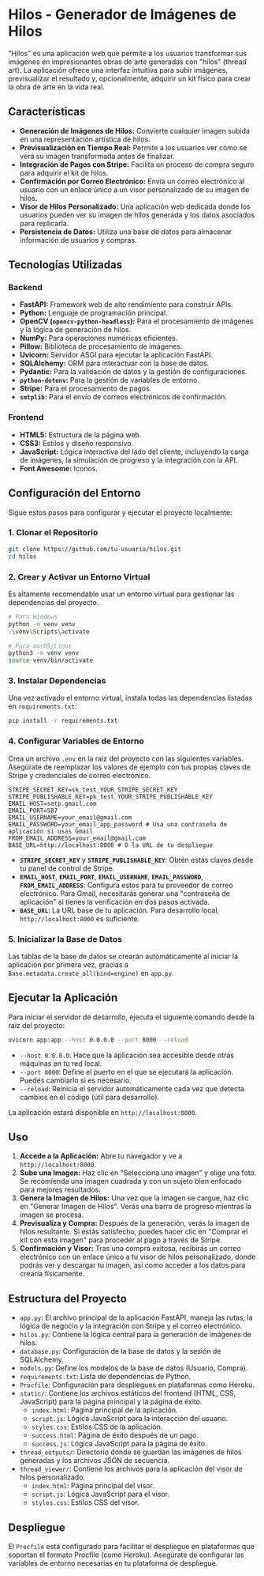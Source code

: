 # Hilos - Generador de Imágenes de Hilos

"Hilos" es una aplicación web que permite a los usuarios transformar sus imágenes en impresionantes obras de arte generadas con "hilos" (thread art). La aplicación ofrece una interfaz intuitiva para subir imágenes, previsualizar el resultado y, opcionalmente, adquirir un kit físico para crear la obra de arte en la vida real.

## Características

*   **Generación de Imágenes de Hilos:** Convierte cualquier imagen subida en una representación artística de hilos.
*   **Previsualización en Tiempo Real:** Permite a los usuarios ver cómo se verá su imagen transformada antes de finalizar.
*   **Integración de Pagos con Stripe:** Facilita un proceso de compra seguro para adquirir el kit de hilos.
*   **Confirmación por Correo Electrónico:** Envía un correo electrónico al usuario con un enlace único a un visor personalizado de su imagen de hilos.
*   **Visor de Hilos Personalizado:** Una aplicación web dedicada donde los usuarios pueden ver su imagen de hilos generada y los datos asociados para replicarla.
*   **Persistencia de Datos:** Utiliza una base de datos para almacenar información de usuarios y compras.

## Tecnologías Utilizadas

### Backend

*   **FastAPI:** Framework web de alto rendimiento para construir APIs.
*   **Python:** Lenguaje de programación principal.
*   **OpenCV (`opencv-python-headless`):** Para el procesamiento de imágenes y la lógica de generación de hilos.
*   **NumPy:** Para operaciones numéricas eficientes.
*   **Pillow:** Biblioteca de procesamiento de imágenes.
*   **Uvicorn:** Servidor ASGI para ejecutar la aplicación FastAPI.
*   **SQLAlchemy:** ORM para interactuar con la base de datos.
*   **Pydantic:** Para la validación de datos y la gestión de configuraciones.
*   **`python-dotenv`:** Para la gestión de variables de entorno.
*   **Stripe:** Para el procesamiento de pagos.
*   **`smtplib`:** Para el envío de correos electrónicos de confirmación.

### Frontend

*   **HTML5:** Estructura de la página web.
*   **CSS3:** Estilos y diseño responsivo.
*   **JavaScript:** Lógica interactiva del lado del cliente, incluyendo la carga de imágenes, la simulación de progreso y la integración con la API.
*   **Font Awesome:** Iconos.

## Configuración del Entorno

Sigue estos pasos para configurar y ejecutar el proyecto localmente:

### 1. Clonar el Repositorio

```bash
git clone https://github.com/tu-usuario/hilos.git
cd hilos
```

### 2. Crear y Activar un Entorno Virtual

Es altamente recomendable usar un entorno virtual para gestionar las dependencias del proyecto.

```bash
# Para Windows
python -m venv venv
.\venv\Scripts\activate

# Para macOS/Linux
python3 -m venv venv
source venv/bin/activate
```

### 3. Instalar Dependencias

Una vez activado el entorno virtual, instala todas las dependencias listadas en `requirements.txt`:

```bash
pip install -r requirements.txt
```

### 4. Configurar Variables de Entorno

Crea un archivo `.env` en la raíz del proyecto con las siguientes variables. Asegúrate de reemplazar los valores de ejemplo con tus propias claves de Stripe y credenciales de correo electrónico.

```dotenv
STRIPE_SECRET_KEY=sk_test_YOUR_STRIPE_SECRET_KEY
STRIPE_PUBLISHABLE_KEY=pk_test_YOUR_STRIPE_PUBLISHABLE_KEY
EMAIL_HOST=smtp.gmail.com
EMAIL_PORT=587
EMAIL_USERNAME=your_email@gmail.com
EMAIL_PASSWORD=your_email_app_password # Usa una contraseña de aplicación si usas Gmail
FROM_EMAIL_ADDRESS=your_email@gmail.com
BASE_URL=http://localhost:8000 # O la URL de tu despliegue
```

*   **`STRIPE_SECRET_KEY`** y **`STRIPE_PUBLISHABLE_KEY`**: Obtén estas claves desde tu panel de control de Stripe.
*   **`EMAIL_HOST`**, **`EMAIL_PORT`**, **`EMAIL_USERNAME`**, **`EMAIL_PASSWORD`**, **`FROM_EMAIL_ADDRESS`**: Configura estos para tu proveedor de correo electrónico. Para Gmail, necesitarás generar una "contraseña de aplicación" si tienes la verificación en dos pasos activada.
*   **`BASE_URL`**: La URL base de tu aplicación. Para desarrollo local, `http://localhost:8000` es suficiente.

### 5. Inicializar la Base de Datos

Las tablas de la base de datos se crearán automáticamente al iniciar la aplicación por primera vez, gracias a `Base.metadata.create_all(bind=engine)` en `app.py`.

## Ejecutar la Aplicación

Para iniciar el servidor de desarrollo, ejecuta el siguiente comando desde la raíz del proyecto:

```bash
uvicorn app:app --host 0.0.0.0 --port 8000 --reload
```

*   `--host 0.0.0.0`: Hace que la aplicación sea accesible desde otras máquinas en tu red local.
*   `--port 8000`: Define el puerto en el que se ejecutará la aplicación. Puedes cambiarlo si es necesario.
*   `--reload`: Reinicia el servidor automáticamente cada vez que detecta cambios en el código (útil para desarrollo).

La aplicación estará disponible en `http://localhost:8000`.

## Uso

1.  **Accede a la Aplicación:** Abre tu navegador y ve a `http://localhost:8000`.
2.  **Sube una Imagen:** Haz clic en "Selecciona una imagen" y elige una foto. Se recomienda una imagen cuadrada y con un sujeto bien enfocado para mejores resultados.
3.  **Genera la Imagen de Hilos:** Una vez que la imagen se cargue, haz clic en "Generar Imagen de Hilos". Verás una barra de progreso mientras la imagen se procesa.
4.  **Previsualiza y Compra:** Después de la generación, verás la imagen de hilos resultante. Si estás satisfecho, puedes hacer clic en "Comprar el kit con esta imagen" para proceder al pago a través de Stripe.
5.  **Confirmación y Visor:** Tras una compra exitosa, recibirás un correo electrónico con un enlace único a tu visor de hilos personalizado, donde podrás ver y descargar tu imagen, así como acceder a los datos para crearla físicamente.

## Estructura del Proyecto

*   `app.py`: El archivo principal de la aplicación FastAPI, maneja las rutas, la lógica de negocio y la integración con Stripe y el correo electrónico.
*   `hilos.py`: Contiene la lógica central para la generación de imágenes de hilos.
*   `database.py`: Configuración de la base de datos y la sesión de SQLAlchemy.
*   `models.py`: Define los modelos de la base de datos (Usuario, Compra).
*   `requirements.txt`: Lista de dependencias de Python.
*   `Procfile`: Configuración para despliegues en plataformas como Heroku.
*   `static/`: Contiene los archivos estáticos del frontend (HTML, CSS, JavaScript) para la página principal y la página de éxito.
    *   `index.html`: Página principal de la aplicación.
    *   `script.js`: Lógica JavaScript para la interacción del usuario.
    *   `styles.css`: Estilos CSS de la aplicación.
    *   `success.html`: Página de éxito después de un pago.
    *   `success.js`: Lógica JavaScript para la página de éxito.
*   `thread_outputs/`: Directorio donde se guardan las imágenes de hilos generadas y los archivos JSON de secuencia.
*   `thread_viewer/`: Contiene los archivos para la aplicación del visor de hilos personalizado.
    *   `index.html`: Página principal del visor.
    *   `script.js`: Lógica JavaScript para el visor.
    *   `styles.css`: Estilos CSS del visor.

## Despliegue

El `Procfile` está configurado para facilitar el despliegue en plataformas que soportan el formato Procfile (como Heroku). Asegúrate de configurar las variables de entorno necesarias en tu plataforma de despliegue.
